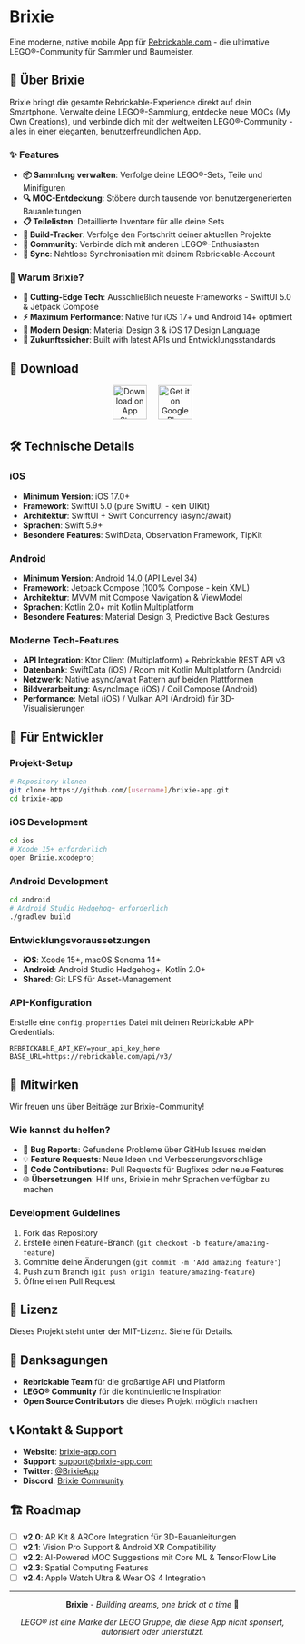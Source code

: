 # Brixie

Eine moderne, native mobile App für [Rebrickable.com](https://rebrickable.com) - die ultimative LEGO®-Community für Sammler und Baumeister.

## 📱 Über Brixie

Brixie bringt die gesamte Rebrickable-Experience direkt auf dein Smartphone. Verwalte deine LEGO®-Sammlung, entdecke neue MOCs (My Own Creations), und verbinde dich mit der weltweiten LEGO®-Community - alles in einer eleganten, benutzerfreundlichen App.

### ✨ Features

- **📦 Sammlung verwalten**: Verfolge deine LEGO®-Sets, Teile und Minifiguren
- **🔍 MOC-Entdeckung**: Stöbere durch tausende von benutzergenerierten Bauanleitungen
- **📋 Teilelisten**: Detaillierte Inventare für alle deine Sets
- **🎯 Build-Tracker**: Verfolge den Fortschritt deiner aktuellen Projekte
- **👥 Community**: Verbinde dich mit anderen LEGO®-Enthusiasten
- **🔄 Sync**: Nahtlose Synchronisation mit deinem Rebrickable-Account

### 🚀 Warum Brixie?

- **🚀 Cutting-Edge Tech**: Ausschließlich neueste Frameworks - SwiftUI 5.0 & Jetpack Compose
- **⚡ Maximum Performance**: Native für iOS 17+ und Android 14+ optimiert
- **🎨 Modern Design**: Material Design 3 & iOS 17 Design Language
- **🔮 Zukunftssicher**: Built with latest APIs und Entwicklungsstandards

## 📲 Download

<div align="center">

[<img src="https://tools.applemediaservices.com/api/badges/download-on-the-app-store/black/en-us?size=250x83" alt="Download on App Store" height="60">](https://apps.apple.com/app/brixie)
   
[<img src="https://play.google.com/intl/en_us/badges/static/images/badges/en_badge_web_generic.png" alt="Get it on Google Play" height="60">](https://play.google.com/store/apps/details?id=com.brixie.app)

</div>

## 🛠️ Technische Details

### iOS

- **Minimum Version**: iOS 17.0+
- **Framework**: SwiftUI 5.0 (pure SwiftUI - kein UIKit)
- **Architektur**: SwiftUI + Swift Concurrency (async/await)
- **Sprachen**: Swift 5.9+
- **Besondere Features**: SwiftData, Observation Framework, TipKit

### Android

- **Minimum Version**: Android 14.0 (API Level 34)
- **Framework**: Jetpack Compose (100% Compose - kein XML)
- **Architektur**: MVVM mit Compose Navigation & ViewModel
- **Sprachen**: Kotlin 2.0+ mit Kotlin Multiplatform
- **Besondere Features**: Material Design 3, Predictive Back Gestures

### Moderne Tech-Features

- **API Integration**: Ktor Client (Multiplatform) + Rebrickable REST API v3
- **Datenbank**: SwiftData (iOS) / Room mit Kotlin Multiplatform (Android)
- **Netzwerk**: Native async/await Pattern auf beiden Plattformen
- **Bildverarbeitung**: AsyncImage (iOS) / Coil Compose (Android)
- **Performance**: Metal (iOS) / Vulkan API (Android) für 3D-Visualisierungen

## 🔧 Für Entwickler

### Projekt-Setup

```bash
# Repository klonen
git clone https://github.com/[username]/brixie-app.git
cd brixie-app
```

### iOS Development

```bash
cd ios
# Xcode 15+ erforderlich
open Brixie.xcodeproj
```

### Android Development

```bash
cd android
# Android Studio Hedgehog+ erforderlich
./gradlew build
```

### Entwicklungsvoraussetzungen

- **iOS**: Xcode 15+, macOS Sonoma 14+
- **Android**: Android Studio Hedgehog+, Kotlin 2.0+
- **Shared**: Git LFS für Asset-Management

### API-Konfiguration

Erstelle eine `config.properties` Datei mit deinen Rebrickable API-Credentials:

```properties
REBRICKABLE_API_KEY=your_api_key_here
BASE_URL=https://rebrickable.com/api/v3/
```

## 🤝 Mitwirken

Wir freuen uns über Beiträge zur Brixie-Community!

### Wie kannst du helfen?

- 🐛 **Bug Reports**: Gefundene Probleme über GitHub Issues melden
- 💡 **Feature Requests**: Neue Ideen und Verbesserungsvorschläge
- 🔧 **Code Contributions**: Pull Requests für Bugfixes oder neue Features
- 🌐 **Übersetzungen**: Hilf uns, Brixie in mehr Sprachen verfügbar zu machen

### Development Guidelines

1. Fork das Repository
1. Erstelle einen Feature-Branch (`git checkout -b feature/amazing-feature`)
1. Committe deine Änderungen (`git commit -m 'Add amazing feature'`)
1. Push zum Branch (`git push origin feature/amazing-feature`)
1. Öffne einen Pull Request

## 📄 Lizenz

Dieses Projekt steht unter der MIT-Lizenz. Siehe <LICENSE> für Details.

## 🙏 Danksagungen

- **Rebrickable Team** für die großartige API und Platform
- **LEGO® Community** für die kontinuierliche Inspiration
- **Open Source Contributors** die dieses Projekt möglich machen

## 📞 Kontakt & Support

- **Website**: [brixie-app.com](https://brixie-app.com)
- **Support**: support@brixie-app.com
- **Twitter**: [@BrixieApp](https://twitter.com/BrixieApp)
- **Discord**: [Brixie Community](https://discord.gg/brixie)

## 🏗️ Roadmap

- [ ] **v2.0**: AR Kit & ARCore Integration für 3D-Bauanleitungen
- [ ] **v2.1**: Vision Pro Support & Android XR Compatibility
- [ ] **v2.2**: AI-Powered MOC Suggestions mit Core ML & TensorFlow Lite
- [ ] **v2.3**: Spatial Computing Features
- [ ] **v2.4**: Apple Watch Ultra & Wear OS 4 Integration

-----

<div align="center">

**Brixie** - *Building dreams, one brick at a time* 🧱

*LEGO® ist eine Marke der LEGO Gruppe, die diese App nicht sponsert, autorisiert oder unterstützt.*

</div>
